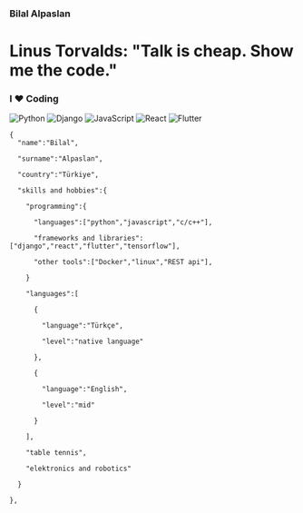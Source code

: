 ###   Bilal Alpaslan      <br>

# Linus Torvalds: "Talk is cheap. Show me the code."

### I ❤️ Coding

![Python](https://img.shields.io/badge/-Python-056676?style=flat&logo=python&labelColor=000)
![Django](https://img.shields.io/badge/-Django-056676?style=flat&logo=django&labelColor=000)
![JavaScript](https://img.shields.io/badge/-JavaScript-056676?style=flat&logo=javascript&labelColor=000)
![React](https://img.shields.io/badge/React-056676?style=flat&logo=react&logoColor=fff)
![Flutter](https://img.shields.io/badge/-Flutter-056676?style=flat&logo=flutter&labelColor=000)

    {
      "name":"Bilal",

      "surname":"Alpaslan",

      "country":"Türkiye",

      "skills and hobbies":{

        "programming":{

          "languages":["python","javascript","c/c++"],

          "frameworks and libraries":["django","react","flutter","tensorflow"],

          "other tools":["Docker","linux","REST api"],

        }

        "languages":[

          {

            "language":"Türkçe",

            "level":"native language"

          },

          {

            "language":"English",

            "level":"mid"

          }

        ],

        "table tennis",

        "elektronics and robotics"

      }  

    },
  
  
 
 

 
<!--
⚡ 😎 ⚡ 

 

👇 Follow me [![GitHub Follow Badge](https://img.shields.io/github/followers/NisanurBulut?label=follow&style=social)](https://github.com/NisanurBulut) [![Linkedin Badge](https://img.shields.io/badge/-Linkedin-blue?style=flat&logo=Linkedin&logoColor=white&link=https://www.linkedin.com/in/nisanur-bulut/)](https://www.linkedin.com/in/nisanur-bulut/) 
[![GitHub Follow Badge](https://img.shields.io/badge/leetcode-red)](https://leetcode.com/nisanurrunasin/)


![CSharp](https://img.shields.io/badge/C%23-.NET%20CORE-green)
![Asp.NET MVC](https://img.shields.io/badge/C%23-Asp.Net%20MVC-blue)
![HTML5](https://img.shields.io/badge/-HTML5-E34F26?style=flat&logo=HTML5&logoColor=fff)
![CSS3](https://img.shields.io/badge/-CSS3-1572B6?style=flat&logo=CSS3&logoColor=fff)
![Bootstrap](https://img.shields.io/badge/-Bootstrap-563D7C?style=flat&logo=bootstrap&logoColor=fff)
![JavaScript](https://img.shields.io/badge/-JavaScript-F7DF1E?style=flat&logo=javascript&labelColor=000)
![TypeScript](https://img.shields.io/badge/-TypeScript-007ACC?style=flat&logo=typescript&logoColor=fff)
![Angular](https://img.shields.io/badge/-Angular-DD0031?style=flat&logo=angular&logoColor=fff)
![React](https://img.shields.io/badge/React-056676?style=flat&logo=react&logoColor=fff)


![Nisanur's github stats](https://github-readme-stats.vercel.app/api?username=NisanurBulut&show_icons=true)

![visitors](https://visitor-badge.laobi.icu/badge?page_id=NisanurBulut)

-->
